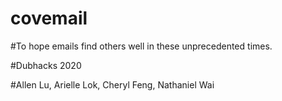 # covemail

#To hope emails find others well in these unprecedented times.

#Dubhacks 2020

#Allen Lu, Arielle Lok, Cheryl Feng, Nathaniel Wai
